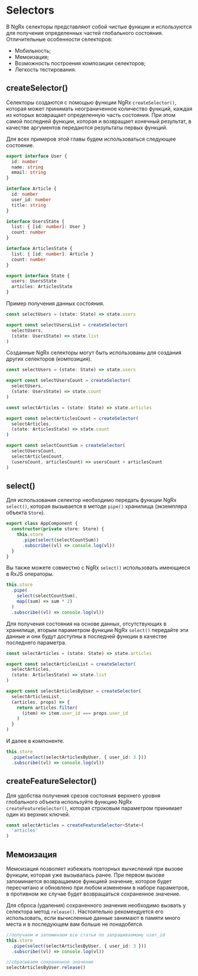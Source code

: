 # Selectors

В NgRx селекторы представляют собой чистые функции и используются для получения определенных частей глобального состояния. Отличительные особенности селекторов:

- Мобильность;
- Мемоизация;
- Возможность построения композиции селекторов;
- Легкость тестирования.

## createSelector()

Селекторы создаются с помощью функции NgRx `createSelector()`, которая может принимать неограниченное количество функций, каждая из которых возвращает определенную часть состояния. При этом самой последней функции, которая и возвращает конечный результат, в качестве аргументов передаются результаты первых функций.

Для всех примеров этой главы будем использоваться следующее состояние.

```ts
export interface User {
  id: number
  name: string
  email: string
}

interface Article {
  id: number
  user_id: number
  title: string
}

interface UsersState {
  list: { [id: number]: User }
  count: number
}

interface ArticlesState {
  list: { [id: number]: Article }
  count: number
}

export interface State {
  users: UsersState
  articles: ArticlesState
}
```

Пример получения данных состояния.

```ts
const selectUsers = (state: State) => state.users

export const selectUsersList = createSelector(
  selectUsers,
  (state: UsersState) => state.list
)
```

Созданные NgRx селекторы могут быть использованы для создания других селекторов (композиция).

```ts
const selectUsers = (state: State) => state.users

export const selectUsersCount = createSelector(
  selectUsers,
  (state: UsersState) => state.count
)

const selectArticles = (state: State) => state.articles

export const selectArticlesCount = createSelector(
  selectArticles,
  (state: ArticlesState) => state.count
)

export const selectCountSum = createSelector(
  selectUsersCount,
  selectArticlesCount,
  (usersCount, articlesCount) => usersCount + articlesCount
)
```

## select()

Для использования селектор необходимо передать функции NgRx `select()`, которая вызывается в методе `pipe()` хранилища (экземпляра объекта `Store`).

```ts
export class AppComponent {
  constructor(private store: Store) {
    this.store
      .pipe(select(selectCountSum))
      .subscribe((vl) => console.log(vl))
  }
}
```

Вы также можете совместно с NgRx `select()` использовать имеющиеся в RxJS операторы.

```ts
this.store
  .pipe(
    select(selectCountSum),
    map((sum) => sum * 2)
  )
  .subscribe((vl) => console.log(vl))
```

Для получения состояния на основе данных, отсутствующих в хранилище, вторым параметром функции NgRx `select()` передайте эти данные и они будут доступны в последней функции в качестве последнего параметра.

```ts
const selectArticles = (state: State) => state.articles

export const selectArticlesList = createSelector(
  selectArticles,
  (state: ArticlesState) => state.list
)

export const selectArticlesByUser = createSelector(
  selectArticlesList,
  (articles, props) => {
    return articles.filter(
      (item) => item.user_id === props.user_id
    )
  }
)
```

И далее в компоненте.

```ts
this.store
  .pipe(select(selectArticlesByUser, { user_id: 3 }))
  .subscribe((vl) => console.log(vl))
```

## createFeatureSelector()

Для удобства получения срезов состояния верхнего уровня глобального объекта используйте функцию NgRx `createFeatureSelector()`, которая строковым параметром принимает один из верхних ключей.

```ts
const selectArticles = createFeatureSelector<State>(
  'articles'
)
```

## Мемоизация

Мемоизация позволяет избежать повторных вычислений при вызове функции, которая уже вызывалась ранее. При первом вызове запоминается возвращаемое функцией значение, которое будет пересчитано и обновлено при любом изменении в наборе параметров, в противном же случае будет возвращаться сохраненное значение.

Для сброса (удаления) сохраненного значения необходимо вызвать у селектора метод `release()`. Настоятельно рекомендуется его использовать, если вычисленные данные занимают в памяти много места и в последующем вам больше не понадобятся.

```ts
//получаем и запоминаем все статьи по запрашиваемому user_id
this.store
  .pipe(select(selectArticlesByUser, { user_id: 3 }))
  .subscribe((vl) => console.log(vl))

//сбрасываем сохраненное значение
selectArticlesByUser.release()
```
